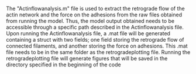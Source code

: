 The "Actinflowanalysis.m" file is used to extract the retrograde flow of the actin network and the force on the adhesions from the raw files obtained from running the model. Thus, the model output obtained needs to be accessible through a specific path described in the Actinflowanalysis file. Upon running the Actinflowanalysis file, a .mat file will be generated containing a struct with two fields; one field storing the retrograde flow of connected filaments, and another storing the force on adhesions. This .mat file needs to be in the same folder as the retrogradeplotting file. Running the retrogradeplotting file will generate figures that will be saved in the directory specified in the beginning of the code
